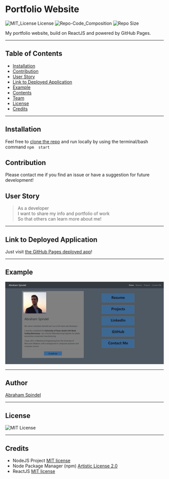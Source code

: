 # Portfolio Website
 ![MIT_License License](https://img.shields.io/badge/License-MIT_License-brightgreen)
 ![Repo-Code_Composition](https://img.shields.io/github/languages/top/abraspin/abraspin.github.io) 
 ![Repo Size](https://img.shields.io/github/repo-size/abraspin/abraspin.github.io)
  

My portfolio website, build on ReactJS and powered by GitHub Pages.


---


## Table of Contents

* [Installation](#Installation)  
* [Contribution](#Contribution)  
* [User Story](#User-Story)  
* [Link to Deployed Application](#Link-to-Deployed-Application)  
* [Example](#Example)  
* [Contents](#Contents)  
* [Team](#Author)  
* [License](#License)  
* [Credits](#Credits)  
  
 ---
 
 
## Installation

Feel free to [clone the repo](https://github.com/abraspin/abraspin.github.io) and run locally by using the terminal/bash command `npm  start`

## Contribution

Please contact me if you find an issue or have a suggestion for future development!
 
## User Story

>As a developer   
>I want to share my info and portfolio of work  
>So that others can learn more about me!  


---

## Link to Deployed Application




Just visit [the GitHub Pages deployed app](https://abraspin.github.io/)!




---

## Example

![Screenshot of deployed app](./public/screenshots/Bio-Home-Snip.png)


---

## Author
[Abraham Spindel](https://github.com/abraspin)

---

## License
![MIT License](https://github.com/abraspin/abraspin.github.io/blob/source-code/LICENSE)

---

## Credits
* NodeJS Project [MIT license](https://raw.githubusercontent.com/nodejs/node/master/LICENSE)   
* Node Package Manager (npm) [Artistic License 2.0](https://www.npmjs.com/policies/npm-license)  
* ReactJS  [MIT license](https://github.com/facebook/react/blob/master/LICENSE)  

